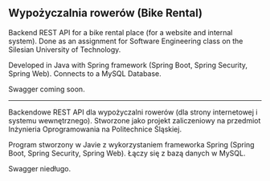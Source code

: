 <h2>Wypożyczalnia rowerów (Bike Rental)</h2>

Backend REST API for a bike rental place (for a website and internal system). Done as an assignment for Software Engineering class on the Silesian University of Technology. 

Developed in Java with Spring framework (Spring Boot, Spring Security, Spring Web).
Connects to a MySQL Database. 

Swagger coming soon.

<hr>

Backendowe REST API dla wypożyczalni rowerów (dla strony internetowej i systemu wewnętrznego). Stworzone jako projekt zaliczeniowy na przedmiot Inżynieria Oprogramowania na Politechnice Śląskiej.

Program stworzony w Javie z wykorzystaniem frameworka Spring (Spring Boot, Spring Security, Spring Web).
Łączy się z bazą danych w MySQL.

Swagger niedługo.

